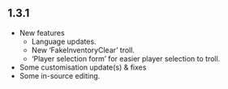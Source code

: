## 1.3.1
* New features
	* Language updates.
	* New ‘FakeInventoryClear’ troll.
	* ‘Player selection form’ for easier player selection to troll.
* Some customisation update(s) & fixes
* Some in-source editing.